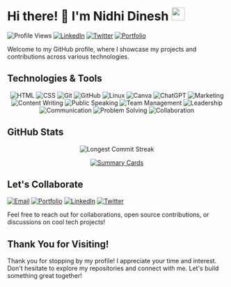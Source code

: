 <!-- Header -->
# Hi there! 👋 I'm Nidhi Dinesh <img src="https://media.giphy.com/media/WUlplcMpOCEmTGBtBW/giphy.gif" width="30">

![Profile Views](https://komarev.com/ghpvc/?username=NidhiD26)
[![LinkedIn](https://img.shields.io/badge/-LinkedIn-blue?style=flat-square&logo=linkedin&logoColor=white)](https://www.linkedin.com/in/nidhidinesh/)
[![Twitter](https://img.shields.io/badge/-Twitter-1DA1F2?style=flat-square&logo=twitter&logoColor=white)](https://x.com/d_nidhi2605)
[![Portfolio](https://img.shields.io/badge/-Portfolio-red?style=flat-square)](https://nidhidinesh.netlify.app/)

Welcome to my GitHub profile, where I showcase my projects and contributions across various technologies.

<!-- Technologies -->
## Technologies & Tools

<p align="center">
  <img src="https://img.shields.io/badge/HTML-E34F26?style=for-the-badge&logo=html5&logoColor=white" alt="HTML">
  <img src="https://img.shields.io/badge/CSS-1572B6?style=for-the-badge&logo=css3&logoColor=white" alt="CSS">
  <img src="https://img.shields.io/badge/Git-F05032?style=for-the-badge&logo=git&logoColor=white" alt="Git">
  <img src="https://img.shields.io/badge/GitHub-181717?style=for-the-badge&logo=github&logoColor=white" alt="GitHub">
  <img src="https://img.shields.io/badge/Linux-FCC624?style=for-the-badge&logo=linux&logoColor=black" alt="Linux">
  <img src="https://img.shields.io/badge/Canva-00C4CC?style=for-the-badge&logo=canva&logoColor=white" alt="Canva">
  <img src="https://img.shields.io/badge/ChatGPT-412991?style=for-the-badge&logo=openai&logoColor=white" alt="ChatGPT">
  <img src="https://img.shields.io/badge/Marketing-FF7F50?style=for-the-badge" alt="Marketing">
  <img src="https://img.shields.io/badge/Content Writing-FF6F61?style=for-the-badge" alt="Content Writing">
  <img src="https://img.shields.io/badge/Public Speaking-FFAA1D?style=for-the-badge" alt="Public Speaking">
  <img src="https://img.shields.io/badge/Team Management-00796B?style=for-the-badge" alt="Team Management">
  <img src="https://img.shields.io/badge/Leadership-FFD700?style=for-the-badge" alt="Leadership">
  <img src="https://img.shields.io/badge/Communication-2196F3?style=for-the-badge" alt="Communication">
  <img src="https://img.shields.io/badge/Problem Solving-FF7043?style=for-the-badge" alt="Problem Solving">
  <img src="https://img.shields.io/badge/Collaboration-8BC34A?style=for-the-badge" alt="Collaboration">
</p>

<!-- GitHub Stats -->
## GitHub Stats

<div align="center">
  
![Longest Commit Streak](https://github-readme-streak-stats.herokuapp.com/?user=NidhiD26)

</div>

<div align="center">
  
[![Summary Cards](https://github-profile-summary-cards.vercel.app/api/cards/profile-details?username=NidhiD26&theme=radical)](https://github.com/vn7n24fzkq/github-profile-summary-cards)

</div>

<!-- Contact Me -->
## Let's Collaborate

<a href="mailto:dineshnidhi2605@gmail.com"><img src="https://img.shields.io/badge/-Email-EA4335?style=for-the-badge&logo=gmail&logoColor=white" alt="Email"></a>
<a href="https://nidhidinesh.netlify.app/"><img src="https://img.shields.io/badge/-Portfolio-FF5722?style=for-the-badge&logo=web&logoColor=white" alt="Portfolio"></a>
<a href="https://www.linkedin.com/in/nidhidinesh/"><img src="https://img.shields.io/badge/-LinkedIn-0077B5?style=for-the-badge&logo=linkedin&logoColor=white" alt="LinkedIn"></a>
<a href="https://x.com/d_nidhi2605"><img src="https://img.shields.io/badge/-Twitter-1DA1F2?style=for-the-badge&logo=twitter&logoColor=white" alt="Twitter"></a>

Feel free to reach out for collaborations, open source contributions, or discussions on cool tech projects!

<!-- Footer -->
## Thank You for Visiting!

Thank you for stopping by my profile! I appreciate your time and interest. Don't hesitate to explore my repositories and connect with me. Let's build something great together!